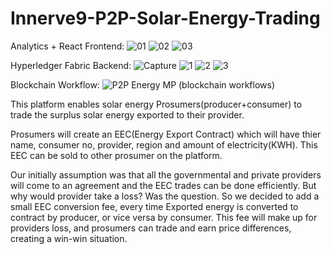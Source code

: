 # Innerve9-P2P-Solar-Energy-Trading

Analytics + React Frontend:
![01](https://github.com/user-attachments/assets/7ad800f3-6d8b-4ecc-8cdf-35bd0caeb059)
![02](https://github.com/user-attachments/assets/5d70eff2-a033-42da-bcb3-8590ec122b28)
![03](https://github.com/user-attachments/assets/007a9c0b-6022-44c9-a827-b85f1f14ddb3)


Hyperledger Fabric Backend:
![Capture](https://github.com/user-attachments/assets/ca6355d3-78a5-4066-8596-1fff7887e134)
![1](https://github.com/user-attachments/assets/b940669a-e998-4993-84f7-60018376b55e)
![2](https://github.com/user-attachments/assets/0a59b3df-241b-450d-94a6-569e93c78842)
![3](https://github.com/user-attachments/assets/0758457b-77dd-4ada-b388-4ab69cda4035)


Blockchain Workflow:
![P2P Energy MP (blockchain workflows)](https://github.com/user-attachments/assets/89d22c75-28bf-48a4-b95f-01dfe19550ec)



This platform enables solar energy Prosumers(producer+consumer) to trade the surplus solar energy exported to their provider.

Prosumers will create an EEC(Energy Export Contract) which will have thier name, consumer no, provider, region and amount of electricity(KWH).
This EEC can be sold to other prosumer on the platform.

Our initially assumption was that all the governmental and private providers will come to an agreement and the EEC trades can be done efficiently.
But why would provider take a loss? Was the question.
So we decided to add a small EEC conversion fee, every time Exported energy is converted to contract by producer, or vice versa by consumer.
This fee will make up for providers loss, and prosumers can trade and earn price differences, creating a win-win situation.
